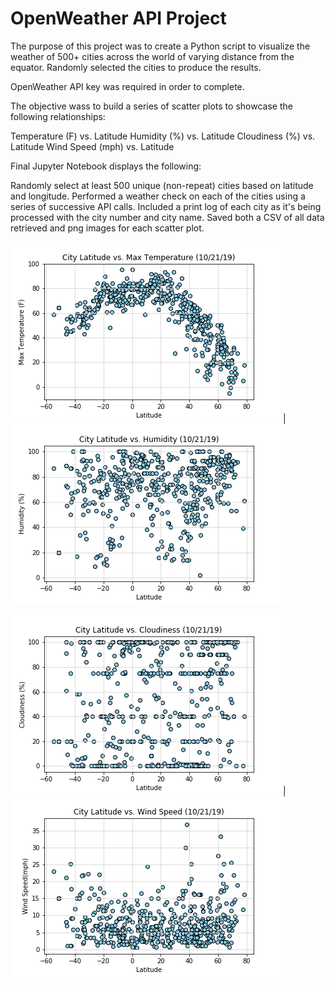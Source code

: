# OpenWeather API Project

The purpose of this project was to create a Python script to visualize the weather of 500+ cities across the world of varying distance from the equator. Randomly selected the cities to produce the results.

OpenWeather API key was required in order to complete.

The objective wass to build a series of scatter plots to showcase the following relationships:

Temperature (F) vs. Latitude
Humidity (%) vs. Latitude
Cloudiness (%) vs. Latitude
Wind Speed (mph) vs. Latitude

Final Jupyter Notebook displays the following:

Randomly select at least 500 unique (non-repeat) cities based on latitude and longitude.
Performed a weather check on each of the cities using a series of successive API calls.
Included a print log of each city as it's being processed with the city number and city name.
Saved both a CSV of all data retrieved and png images for each scatter plot.

![Temperature (F) vs. Latitude](Images/latvstemp.png)    |    ![Humidity (%) vs. Latitude](Images/latvshum.png)


![Cloudiness (%) vs. Latitude](Images/latvscloud.png)    |    ![Wind Speed (mph) vs. Latitude](Images/latvsws.png)




